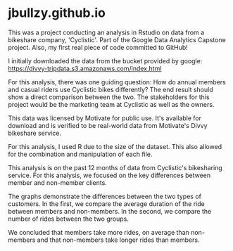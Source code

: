 # jbullzy.github.io

This was a project conducting an analysis in Rstudio on data from a bikeshare company, 'Cyclistic'. Part of the Google Data Analytics Capstone project.
Also, my first real piece of code committed to GitHub!

I initially downloaded the data from the bucket provided by google: https://divvy-tripdata.s3.amazonaws.com/index.html

For this analysis, there was one guiding question: How do annual members and casual riders use Cyclistic bikes differently? The end result should show a direct comparison between the two. The stakeholders for this project would be the marketing team at Cyclistic as well as the owners.

This data was licensed by Motivate for public use. It's available for download and is verified to be real-world data from Motivate's Divvy bikeshare service.

For this analysis, I used R due to the size of the dataset. This also allowed for the combination and manipulation of each file.

This analysis is on the past 12 months of data from Cyclistic's bikesharing service. For this analysis, we focused on the key differences between member and non-member clients.

The graphs demonstrate the differences between the two types of customers. In the first, we compare the average duration of the ride between members and non-members. In the second, we compare the number of rides between the two groups.

We concluded that members take more rides, on average than non-members and that non-members take longer rides than members.